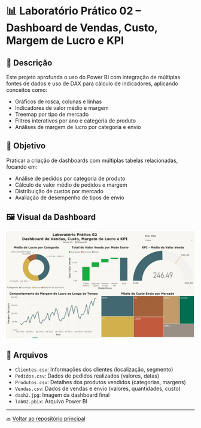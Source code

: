 # 📊 Laboratório Prático 02 – Dashboard de Vendas, Custo, Margem de Lucro e KPI

## 🧾 Descrição

Este projeto aprofunda o uso do Power BI com integração de múltiplas fontes de dados e uso de DAX para cálculo de indicadores, aplicando conceitos como:

- Gráficos de rosca, colunas e linhas
- Indicadores de valor médio e margem
- Treemap por tipo de mercado
- Filtros interativos por ano e categoria de produto
- Análises de margem de lucro por categoria e envio

## 📌 Objetivo

Praticar a criação de dashboards com múltiplas tabelas relacionadas, focando em:

- Análise de pedidos por categoria de produto
- Cálculo de valor médio de pedidos e margem
- Distribuição de custos por mercado
- Avaliação de desempenho de tipos de envio

## 🖼️ Visual da Dashboard

<img src="./imagens/dash2.jpg" alt="Dashboard de Vendas, Custo, Margem de Lucro e KPI" width="800"/>

## 📁 Arquivos

- `Clientes.csv`: Informações dos clientes (localização, segmento)
- `Pedidos.csv`: Dados de pedidos realizados (valores, datas)
- `Produtos.csv`: Detalhes dos produtos vendidos (categorias, margens)
- `Vendas.csv`: Dados de vendas e envio (valores, quantidades, custo)
- `dash2.jpg`: Imagem da dashboard final
- `lab02.pbix`: Arquivo Power BI

---

🔙 [Voltar ao repositório principal](../README.md)
